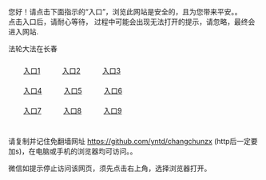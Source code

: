 您好！请点击下面指示的“入口”，浏览此网站是安全的，且为您带来平安。。 <br/>
点击入口后，请耐心等待， 过程中可能会出现无法打开的提示，请忽略，最终会进入网站. </br>

法轮大法在长春<br/>
<div style="padding:10px"><a style="margin:20px" target="_blank" href="https://dynzk0ri50han.cloudfront.net/2Qpsp?olnixls" id="ccLink1" rel="nofollow">入口1</a> <a target="_blank" style="margin:20px" href="https://dfebx2is6b53t.cloudfront.net/2Qpsp?jxrkr" id="ccLink2" rel="nofollow">入口2</a> <a style="margin:20px" target="_blank" href="https://d18qk0s9vm565x.cloudfront.net/2Qpsp?hwyvwyri" id="ccLink3" rel="nofollow">入口3</a></div>

<div style="padding:10px" ><a style="margin:20px" target="_blank" href="https://dynzk0ri50han.cloudfront.net/2Qpsp?olnixls" id="ccLink4" rel="nofollow">入口4</a> <a style="margin:20px" href="https://dfebx2is6b53t.cloudfront.net/2Qpsp?jxrkr" target="_blank" id="ccLink5" rel="nofollow">入口5</a> <a style="margin:20px" href="https://d18qk0s9vm565x.cloudfront.net/2Qpsp?hwyvwyri" target="_blank" id="ccLink6" rel="nofollow">入口6</a></div>

<div style="padding:10px"><a style="margin:20px" target="_blank" href="https://dynzk0ri50han.cloudfront.net/2Qpsp?olnixls" id="ccLink7" rel="nofollow">入口7</a> <a style="margin:20px" href="https://dfebx2is6b53t.cloudfront.net/2Qpsp?jxrkr" target="_blank" id="ccLink8" rel="nofollow">入口8</a> <a style="margin:20px" target="_blank" href="https://d18qk0s9vm565x.cloudfront.net/2Qpsp?hwyvwyri" id="ccLink9" rel="nofollow">入口9</a></div>

<br/>



请复制并记住免翻墙网址 https://github.com/yntd/changchunzx (http后一定要加s)，在电脑或手机的浏览器均可访问。。<br/>

微信如提示停止访问该网页，须先点击右上角，选择浏览器打开。
